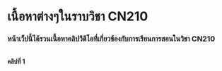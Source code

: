 # เนื้อหาต่างๆในราบวิชา CN210
### หน้าเว็ปนี้ได้รวนเนื้อหาคลิปวีดีโอที่เกี่ยวข้องกับการเรียนการสอนในวิชา CN210

<br>**คลิปที่ 1**

